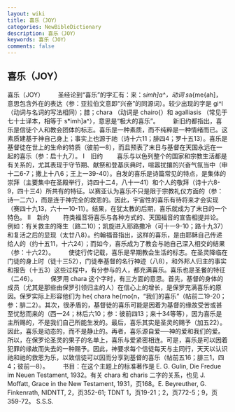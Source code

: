 ```yaml
---
layout: wiki
title: 喜乐（JOY）
categories: NewBibleDictionary
description: 喜乐（JOY）
keywords: 喜乐（JOY）
comments: false
---
```


## 喜乐（JOY）



喜乐（JOY）
　　圣经论到“喜乐”的字汇有：来：s*imh]a^，动词 s*a{me{ah]，意思包含外在的表达（参：亚拉伯文意即“兴奋”的同源词）。较少出现的字是 gi^l （动词与名词的写法相同）；腊；chara （动词是 chairo{）和 agalliasis （常见于七十士译本，相等于 s*imh]a^），意思是“极大的喜乐”。
　　新旧约都指出，喜乐是信徒个人和教会团体的标志。喜乐是一种素质，而不纯粹是一种情绪而已。这素质建基于神自己身上；事实上也源于祂（诗十六11；腓四4；罗十五13）。喜乐是基督徒在世上的生命的特质（彼前一8），而且预表了末日与基督在天国永远在一起的喜乐（参：启十九7）。
Ⅰ　旧约
　　喜乐与以色列整个的国家和宗教生活都是有关系的，尤其表现于守节期、献祭和登基庆典时，喧嚣扰攘的兴奋气氛当中（申十二6-7；撒上十八6；王上一39-40）。自发的喜乐是诗篇常见的特点，是集体的崇拜（主要集中在圣殿举行，诗四十二4，八十一41）和个人的敬拜（诗十六8-9，四十三4）所共有的特征。以赛亚认为喜乐不只是限于宗教礼仪方面的（参：诗一二六），而是连于神完全的救恩的。因此，宇宙性的喜乐有待将来才会实现（赛四十九13，六十一10-11）。结果，在犹太教的后期，喜乐就成为了末日的一个特色。
Ⅱ　新约
　　符类福音将喜乐与各种方式的、天国福音的宣告相提并论。例如：有关救主的降生（路二10）；凯旋进入耶路撒冷（可十一9-10；路十九37）和复活之后的显现（太廿八8）。约翰福音指出，这样的喜乐，是由耶稣自己传递给人的（约十五11，十六24）；而如今，喜乐成为了教会与祂自己深入相交的结果（参：十六22）。
　　使徒行传记载，喜乐是早期教会生活的标志。在圣灵降临在门徒的身上时（徒十三52），门徒奉基督的名行神迹（八8），和外邦人归主的事实和报告（十五3）这些过程中，有分参与的人，都充满喜乐。喜乐也是圣餐的特征（二46）。
　　保罗用 chara 这个字时，有三方面的意思。首先，基督的身体的成员（尤其是那些由保罗引领归主的人）在信心上的增长，是保罗充满喜乐的原因。保罗实际上形容他们为 he{ chara he{mo{n，“我们的喜乐”（帖前二19-20；参：腓二2）。其次，很矛盾的，基督徒的喜乐可能是因着为基督的缘故受苦或甚至忧愁而来的（西一24；林后六10；参：彼前四13；来十34等等），因为喜乐是主所赐的，不是我们自己所能生发的。最后，喜乐其实是圣灵的赐予（加五22）。因此，喜乐是动态的，而不是静止的。再者，喜乐源自爱──神的爱和我们的爱。所以，在保罗论圣灵的果子的名单上，喜乐与爱紧密相连。可是，喜乐是可以因着犯罪的缘故而失去的一种赐予。因此，神要求每个信徒每天与主同行，天天以认识祂和祂的救恩为乐，以致信徒可以因而分享到基督的喜乐（帖前五16；腓三1，四4；彼前一8）。
　　书目：在这个主题上的标准著作是 E. G. Gulin, Die Fredue im Neuen Testament, 1932。有关 chara 和 charis 二字的关系，也见 J. Moffatt, Grace in the New Testament, 1931，页168。E. Beyreuther, G.
Finkenrath, NIDNTT, 2，页352-61; TDNT 1，页19-21；2，页772-5；9，页359-72。
S.S.S.




